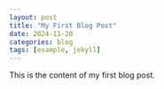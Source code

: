 ```yaml
---
layout: post
title: "My First Blog Post"
date: 2024-11-20
categories: blog
tags: [example, jekyll]
---
```

This is the content of my first blog post.
